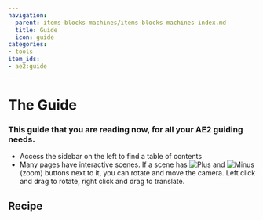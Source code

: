 ```yaml
---
navigation:
  parent: items-blocks-machines/items-blocks-machines-index.md
  title: Guide
  icon: guide
categories:
- tools
item_ids:
- ae2:guide
---
```


# The Guide

<ItemImage id="guide" scale="8" />

### This guide that you are reading now, for all your AE2 guiding needs.

* Access the sidebar on the left to find a table of contents
* Many pages have interactive scenes. If a scene has ![Plus](../assets/diagrams/plus.png)
  and ![Minus](../assets/diagrams/minus.png) (zoom) buttons next to it, you can rotate and move the camera.
  Left click and drag to rotate, right click and drag to translate.

## Recipe

<RecipeFor id="guide" />
